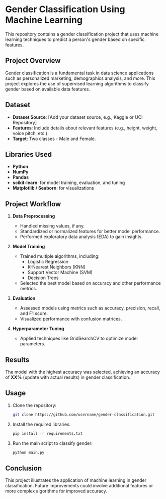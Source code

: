 

# Gender Classification Using Machine Learning

This repository contains a gender classification project that uses machine learning techniques to predict a person's gender based on specific features.

## Project Overview

Gender classification is a fundamental task in data science applications such as personalized marketing, demographics analysis, and more. This project explores the use of supervised learning algorithms to classify gender based on available data features.

## Dataset

- **Dataset Source**: [Add your dataset source, e.g., Kaggle or UCI Repository]
- **Features**: Include details about relevant features (e.g., height, weight, voice pitch, etc.).
- **Target**: Two classes - Male and Female.

## Libraries Used

- **Python**
- **NumPy**
- **Pandas**
- **scikit-learn**: for model training, evaluation, and tuning
- **Matplotlib / Seaborn**: for visualizations

## Project Workflow

1. **Data Preprocessing**
   - Handled missing values, if any.
   - Standardized or normalized features for better model performance.
   - Performed exploratory data analysis (EDA) to gain insights.

2. **Model Training**
   - Trained multiple algorithms, including:
     - Logistic Regression
     - K-Nearest Neighbors (KNN)
     - Support Vector Machine (SVM)
     - Decision Trees
   - Selected the best model based on accuracy and other performance metrics.

3. **Evaluation**
   - Assessed models using metrics such as accuracy, precision, recall, and F1 score.
   - Visualized performance with confusion matrices.

4. **Hyperparameter Tuning**
   - Applied techniques like GridSearchCV to optimize model parameters.

## Results

The model with the highest accuracy was selected, achieving an accuracy of **XX%** (update with actual results) in gender classification.

## Usage

1. Clone the repository:
   ```bash
   git clone https://github.com/username/gender-classification.git
   ```
2. Install the required libraries:
   ```bash
   pip install -r requirements.txt
   ```
3. Run the main script to classify gender:
   ```bash
   python main.py
   ```

## Conclusion

This project illustrates the application of machine learning in gender classification. Future improvements could involve additional features or more complex algorithms for improved accuracy.
